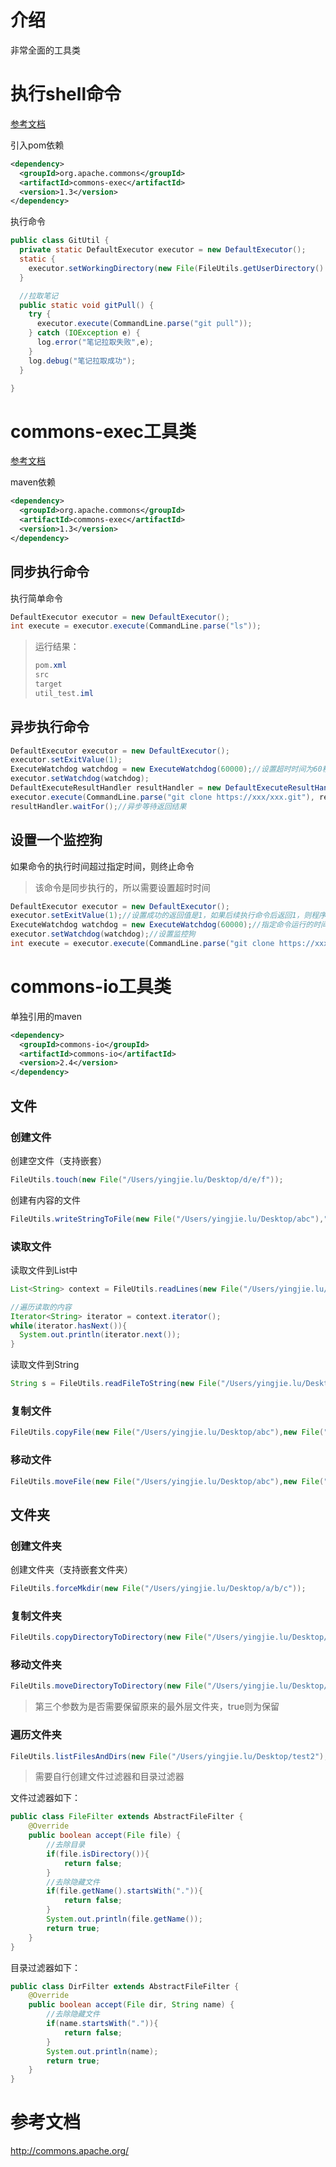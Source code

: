 # 介绍

非常全面的工具类



# 执行shell命令

[参考文档](http://commons.apache.org/proper/commons-exec/tutorial.html)

引入pom依赖

```xml
<dependency>
  <groupId>org.apache.commons</groupId>
  <artifactId>commons-exec</artifactId>
  <version>1.3</version>
</dependency>
```

执行命令

```java
public class GitUtil {
  private static DefaultExecutor executor = new DefaultExecutor();
  static {
    executor.setWorkingDirectory(new File(FileUtils.getUserDirectory() + "/Documents/note"));//将用户目录设置为工作目录
  }

  //拉取笔记
  public static void gitPull() {
    try {
      executor.execute(CommandLine.parse("git pull"));
    } catch (IOException e) {
      log.error("笔记拉取失败",e);
    }
    log.debug("笔记拉取成功");
  }

}
```









# commons-exec工具类

[参考文档](http://commons.apache.org/proper/commons-exec/tutorial.html)

maven依赖

```xml
<dependency>
  <groupId>org.apache.commons</groupId>
  <artifactId>commons-exec</artifactId>
  <version>1.3</version>
</dependency>
```

## 同步执行命令

执行简单命令

```java
DefaultExecutor executor = new DefaultExecutor();
int execute = executor.execute(CommandLine.parse("ls"));
```

> 运行结果：
>
> ```java
> pom.xml
> src
> target
> util_test.iml
> ```

## 异步执行命令

```java
DefaultExecutor executor = new DefaultExecutor();
executor.setExitValue(1);
ExecuteWatchdog watchdog = new ExecuteWatchdog(60000);//设置超时时间为60秒
executor.setWatchdog(watchdog);
DefaultExecuteResultHandler resultHandler = new DefaultExecuteResultHandler();//设置异步执行
executor.execute(CommandLine.parse("git clone https://xxx/xxx.git"), resultHandler);
resultHandler.waitFor();//异步等待返回结果
```

## 设置一个监控狗

如果命令的执行时间超过指定时间，则终止命令

> 该命令是同步执行的，所以需要设置超时时间

```java
DefaultExecutor executor = new DefaultExecutor();
executor.setExitValue(1);//设置成功的返回值是1，如果后续执行命令后返回1，则程序正常结束
ExecuteWatchdog watchdog = new ExecuteWatchdog(60000);//指定命令运行的时间为60s，如果超过60s，则命令终止
executor.setWatchdog(watchdog);//设置监控狗
int execute = executor.execute(CommandLine.parse("git clone https://xxx/xxx.git"));
```

# commons-io工具类

单独引用的maven

```xml
<dependency>
  <groupId>commons-io</groupId>
  <artifactId>commons-io</artifactId>
  <version>2.4</version>
</dependency>
```

## 文件

### 创建文件

创建空文件（支持嵌套）

```java
FileUtils.touch(new File("/Users/yingjie.lu/Desktop/d/e/f"));
```

创建有内容的文件

```java
FileUtils.writeStringToFile(new File("/Users/yingjie.lu/Desktop/abc"),"sdfsdkfjsdkfsd");
```

### 读取文件

读取文件到List中

```java
List<String> context = FileUtils.readLines(new File("/Users/yingjie.lu/Desktop/abc"));//读取所有文件到一个List中的，一行内容是一个元素

//遍历读取的内容
Iterator<String> iterator = context.iterator();
while(iterator.hasNext()){
  System.out.println(iterator.next());
}
```

读取文件到String

```java
String s = FileUtils.readFileToString(new File("/Users/yingjie.lu/Desktop/abc"));
```

### 复制文件

```java
FileUtils.copyFile(new File("/Users/yingjie.lu/Desktop/abc"),new File("/Users/yingjie.lu/Desktop/abcd"));
```

### 移动文件

```java
FileUtils.moveFile(new File("/Users/yingjie.lu/Desktop/abc"),new File("/Users/yingjie.lu/Desktop/test/a"));
```

## 文件夹

### 创建文件夹

创建文件夹（支持嵌套文件夹）

```java
FileUtils.forceMkdir(new File("/Users/yingjie.lu/Desktop/a/b/c"));
```

### 复制文件夹

```java
FileUtils.copyDirectoryToDirectory(new File("/Users/yingjie.lu/Desktop/test"),new File("/Users/yingjie.lu/Desktop/test2"));
```

### 移动文件夹

```java
FileUtils.moveDirectoryToDirectory(new File("/Users/yingjie.lu/Desktop/test"),new File("/Users/yingjie.lu/Desktop/test2"),true);
```

> 第三个参数为是否需要保留原来的最外层文件夹，true则为保留

### 遍历文件夹

```java
FileUtils.listFilesAndDirs(new File("/Users/yingjie.lu/Desktop/test2"),new FileFilter(),new DirFilter());
```

> 需要自行创建文件过滤器和目录过滤器

文件过滤器如下：

```java
public class FileFilter extends AbstractFileFilter {
    @Override
    public boolean accept(File file) {
        //去除目录
        if(file.isDirectory()){
            return false;
        }
        //去除隐藏文件
        if(file.getName().startsWith(".")){
            return false;
        }
        System.out.println(file.getName());
        return true;
    }
}
```

目录过滤器如下：

```java
public class DirFilter extends AbstractFileFilter {
    @Override
    public boolean accept(File dir, String name) {
        //去除隐藏文件
        if(name.startsWith(".")){
            return false;
        }
        System.out.println(name);
        return true;
    }
}
```







# 参考文档

http://commons.apache.org/